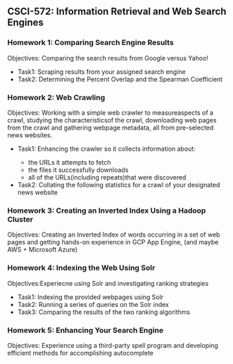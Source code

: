 <h2>CSCI-572: Information Retrieval and Web Search Engines</h2>
<h3>Homework 1: Comparing Search Engine Results</h3>
<p>Objectives: Comparing the search results from Google versus Yahoo!</p>
<ul>
    <li>Task1: Scraping results from your assigned search engine</li>
    <li>Task2: Determining the Percent Overlap and the Spearman Coefficient</li>
</ul>

<h3>Homework 2: Web Crawling</h3>
<p>
    Objectives: Working with a simple web crawler to measureaspects of a crawl, 
    studying the characteristicsof  the  crawl,  downloading  web  pages from  
    the crawl and gathering webpage metadata,  all from pre-selected news 
    websites.
</p>
<ul>
    <li>Task1: Enhancing the crawler so it collects information about:</li>
    <ul>
        <li>the  URLs  it  attempts  to  fetch</li>
        <li>the  files  it  successfully  downloads</li>
        <li>all  of  the  URLs(including  repeats)that  were  discovered</li>
    </ul>
    <li>
        Task2: Collating the following statistics for a crawl of your designated 
        news website
    </li>
</ul>

<h3>Homework 3: Creating an Inverted Index Using a Hadoop Cluster </h3>
<p>
    Objectives: Creating an Inverted Index of words occurring in a set of web pages 
    and getting hands-on experience in GCP App Engine, (and maybe AWS + Microsoft Azure)
</p>

<h3>Homework 4: Indexing the Web Using Solr</h3>
<p>
    Objectives:Experiecne using Solr and investigating ranking strategies
</p>
<ul>
    <li>Task1: Indexing the provided webpages using Solr</li>
    <li>Task2: Running a series of queries on the Solr index</li>
    <li>Task3: Comparing the results of the two ranking algorithms</li>
</ul>

<h3>Homework 5: Enhancing Your Search Engine</h3>
<p>
    Objectives: Experience using a third-party spell program and developing efficient 
    methods for accomplishing autocomplete
</p>
